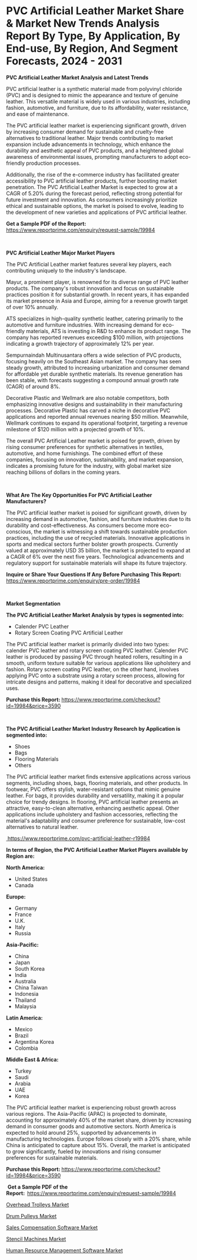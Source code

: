 <p><h1>PVC Artificial Leather Market Share & Market New Trends Analysis Report By Type, By Application, By End-use, By Region, And Segment Forecasts, 2024 - 2031</h1></p><p><strong>PVC Artificial Leather Market Analysis and Latest Trends</strong></p>
<p><p>PVC artificial leather is a synthetic material made from polyvinyl chloride (PVC) and is designed to mimic the appearance and texture of genuine leather. This versatile material is widely used in various industries, including fashion, automotive, and furniture, due to its affordability, water resistance, and ease of maintenance. </p><p>The PVC artificial leather market is experiencing significant growth, driven by increasing consumer demand for sustainable and cruelty-free alternatives to traditional leather. Major trends contributing to market expansion include advancements in technology, which enhance the durability and aesthetic appeal of PVC products, and a heightened global awareness of environmental issues, prompting manufacturers to adopt eco-friendly production processes.</p><p>Additionally, the rise of the e-commerce industry has facilitated greater accessibility to PVC artificial leather products, further boosting market penetration. The PVC Artificial Leather Market is expected to grow at a CAGR of 5.20% during the forecast period, reflecting strong potential for future investment and innovation. As consumers increasingly prioritize ethical and sustainable options, the market is poised to evolve, leading to the development of new varieties and applications of PVC artificial leather.</p></p>
<p><strong>Get a Sample PDF of the Report:&nbsp;</strong> <a href="https://www.reportprime.com/enquiry/request-sample/19984?utm_campaign=1134&utm_medium=2&utm_source=Github&utm_content=ia&utm_term=24112024&utm_id=pvc-artificial-leather">https://www.reportprime.com/enquiry/request-sample/19984</a></p>
<p>&nbsp;</p>
<p><strong>PVC Artificial Leather Major Market Players</strong></p>
<p><p>The PVC Artificial Leather market features several key players, each contributing uniquely to the industry's landscape. </p><p>Mayur, a prominent player, is renowned for its diverse range of PVC leather products. The company's robust innovation and focus on sustainable practices position it for substantial growth. In recent years, it has expanded its market presence in Asia and Europe, aiming for a revenue growth target of over 10% annually.</p><p>ATS specializes in high-quality synthetic leather, catering primarily to the automotive and furniture industries. With increasing demand for eco-friendly materials, ATS is investing in R&D to enhance its product range. The company has reported revenues exceeding $100 million, with projections indicating a growth trajectory of approximately 12% per year.</p><p>Sempurnaindah Multinusantara offers a wide selection of PVC products, focusing heavily on the Southeast Asian market. The company has seen steady growth, attributed to increasing urbanization and consumer demand for affordable yet durable synthetic materials. Its revenue generation has been stable, with forecasts suggesting a compound annual growth rate (CAGR) of around 8%.</p><p>Decorative Plastic and Wellmark are also notable competitors, both emphasizing innovative designs and sustainability in their manufacturing processes. Decorative Plastic has carved a niche in decorative PVC applications and reported annual revenues nearing $50 million. Meanwhile, Wellmark continues to expand its operational footprint, targeting a revenue milestone of $120 million with a projected growth of 10%.</p><p>The overall PVC Artificial Leather market is poised for growth, driven by rising consumer preferences for synthetic alternatives in textiles, automotive, and home furnishings. The combined effort of these companies, focusing on innovation, sustainability, and market expansion, indicates a promising future for the industry, with global market size reaching billions of dollars in the coming years.</p></p>
<p>&nbsp;</p>
<p><strong>What Are The Key Opportunities For PVC Artificial Leather Manufacturers?</strong></p>
<p><p>The PVC artificial leather market is poised for significant growth, driven by increasing demand in automotive, fashion, and furniture industries due to its durability and cost-effectiveness. As consumers become more eco-conscious, the market is witnessing a shift towards sustainable production practices, including the use of recycled materials. Innovative applications in sports and medical sectors further bolster growth prospects. Currently valued at approximately USD 35 billion, the market is projected to expand at a CAGR of 6% over the next five years. Technological advancements and regulatory support for sustainable materials will shape its future trajectory.</p></p>
<p><strong>Inquire or Share Your Questions If Any Before Purchasing This Report:</strong> <a href="https://www.reportprime.com/enquiry/pre-order/19984?utm_campaign=1134&utm_medium=2&utm_source=Github&utm_content=ia&utm_term=24112024&utm_id=pvc-artificial-leather">https://www.reportprime.com/enquiry/pre-order/19984</a></p>
<p>&nbsp;</p>
<p><strong>Market Segmentation</strong></p>
<p><strong>The PVC Artificial Leather Market Analysis by types is segmented into:</strong></p>
<p><ul><li>Calender PVC Leather</li><li>Rotary Screen Coating PVC Artificial Leather</li></ul></p>
<p><p>The PVC artificial leather market is primarily divided into two types: calender PVC leather and rotary screen coating PVC leather. Calender PVC leather is produced by passing PVC through heated rollers, resulting in a smooth, uniform texture suitable for various applications like upholstery and fashion. Rotary screen coating PVC leather, on the other hand, involves applying PVC onto a substrate using a rotary screen process, allowing for intricate designs and patterns, making it ideal for decorative and specialized uses.</p></p>
<p><strong>Purchase this Report:&nbsp;</strong><a href="https://www.reportprime.com/checkout?id=19984&price=3590&utm_campaign=1134&utm_medium=2&utm_source=Github&utm_content=ia&utm_term=24112024&utm_id=pvc-artificial-leather">https://www.reportprime.com/checkout?id=19984&price=3590</a></p>
<p>&nbsp;</p>
<p><strong>The PVC Artificial Leather Market Industry Research by Application is segmented into:</strong></p>
<p><ul><li>Shoes</li><li>Bags</li><li>Flooring Materials</li><li>Others</li></ul></p>
<p><p>The PVC artificial leather market finds extensive applications across various segments, including shoes, bags, flooring materials, and other products. In footwear, PVC offers stylish, water-resistant options that mimic genuine leather. For bags, it provides durability and versatility, making it a popular choice for trendy designs. In flooring, PVC artificial leather presents an attractive, easy-to-clean alternative, enhancing aesthetic appeal. Other applications include upholstery and fashion accessories, reflecting the material's adaptability and consumer preference for sustainable, low-cost alternatives to natural leather.</p></p>
<p><a href="https://www.reportprime.com/pvc-artificial-leather-r19984?utm_campaign=1134&utm_medium=2&utm_source=Github&utm_content=ia&utm_term=24112024&utm_id=pvc-artificial-leather">&nbsp;https://www.reportprime.com/pvc-artificial-leather-r19984</a></p>
<p><strong>In terms of Region, the PVC Artificial Leather Market Players available by Region are:</strong></p>
<p>
    <p> <strong> North America: </strong>
        <ul>
            <li>United States</li>
            <li>Canada</li>
        </ul>
        </p> 
    <p> <strong> Europe: </strong>
        <ul>
            <li>Germany</li>
            <li>France</li>
            <li>U.K.</li>
            <li>Italy</li>
            <li>Russia</li>
        </ul>
        </p> 
    <p> <strong> Asia-Pacific: </strong>
        <ul>
            <li>China</li>
            <li>Japan</li>
            <li>South Korea</li>
            <li>India</li>
            <li>Australia</li>
            <li>China Taiwan</li>
            <li>Indonesia</li>
            <li>Thailand</li>
            <li>Malaysia</li>
        </ul>
        </p> 
    <p> <strong> Latin America: </strong>
        <ul>
            <li>Mexico</li>
            <li>Brazil</li>
            <li>Argentina Korea</li>
            <li>Colombia</li>
        </ul>
        </p> 
    <p> <strong> Middle East & Africa: </strong>
        <ul>
            <li>Turkey</li>
            <li>Saudi</li>
            <li>Arabia</li>
            <li>UAE</li>
            <li>Korea</li>
        </ul>
    </p>
    </p>
<p><p>The PVC artificial leather market is experiencing robust growth across various regions. The Asia-Pacific (APAC) is projected to dominate, accounting for approximately 40% of the market share, driven by increasing demand in consumer goods and automotive sectors. North America is expected to hold around 25%, supported by advancements in manufacturing technologies. Europe follows closely with a 20% share, while China is anticipated to capture about 15%. Overall, the market is anticipated to grow significantly, fueled by innovations and rising consumer preferences for sustainable materials.</p></p>
<p><strong>Purchase this Report: </strong><a href="https://www.reportprime.com/checkout?id=19984&price=3590&utm_campaign=1134&utm_medium=2&utm_source=Github&utm_content=ia&utm_term=24112024&utm_id=pvc-artificial-leather">https://www.reportprime.com/checkout?id=19984&price=3590</a></p>
<p>&nbsp;<strong>Get a Sample PDF of the Report:&nbsp;&nbsp;</strong><a href="https://www.reportprime.com/enquiry/request-sample/19984?utm_campaign=1134&utm_medium=2&utm_source=Github&utm_content=ia&utm_term=24112024&utm_id=pvc-artificial-leather">https://www.reportprime.com/enquiry/request-sample/19984</a></p>
<p><strong></strong></p>
<p><p><a href="https://www.linkedin.com/pulse/overhead-trolleys-market-research-report-2024-2031-yoyo-research-bgyge?utm_campaign=1134&utm_medium=2&utm_source=Github&utm_content=ia&utm_term=24112024&utm_id=pvc-artificial-leather">Overhead Trolleys Market</a></p><p><a href="https://www.linkedin.com/pulse/navigating-drum-pulleys-market-expert-analysis-forecast-period-eo6ke?utm_campaign=1134&utm_medium=2&utm_source=Github&utm_content=ia&utm_term=24112024&utm_id=pvc-artificial-leather">Drum Pulleys Market</a></p><p><a href="https://issuu.com/reportprime-2/docs/sales-compensation-software-market-_d8937845b044f1?utm_campaign=1134&utm_medium=2&utm_source=Github&utm_content=ia&utm_term=24112024&utm_id=pvc-artificial-leather">Sales Compensation Software Market</a></p><p><a href="https://www.linkedin.com/pulse/evaluating-stencil-machines-market-trends-growth-opportunities-u16xe?utm_campaign=1134&utm_medium=2&utm_source=Github&utm_content=ia&utm_term=24112024&utm_id=pvc-artificial-leather">Stencil Machines Market</a></p><p><a href="https://issuu.com/reportprime-2/docs/human-resource-management-software-_4db567be73ea4a?utm_campaign=1134&utm_medium=2&utm_source=Github&utm_content=ia&utm_term=24112024&utm_id=pvc-artificial-leather">Human Resource Management Software Market</a></p></p>